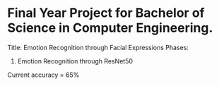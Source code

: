 # Final Year Project for Bachelor of Science in Computer Engineering.
Title: Emotion Recognition through Facial Expressions
Phases:
  1. Emotion Recognition through ResNet50

Current accuracy = 65%
